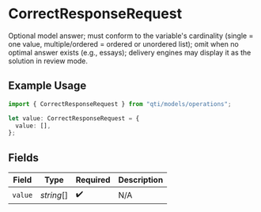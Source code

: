 # CorrectResponseRequest

Optional model answer; must conform to the variable's cardinality (single = one value, multiple/ordered = ordered or unordered list); omit when no optimal answer exists (e.g., essays); delivery engines may display it as the solution in review mode.

## Example Usage

```typescript
import { CorrectResponseRequest } from "qti/models/operations";

let value: CorrectResponseRequest = {
  value: [],
};
```

## Fields

| Field              | Type               | Required           | Description        |
| ------------------ | ------------------ | ------------------ | ------------------ |
| `value`            | *string*[]         | :heavy_check_mark: | N/A                |